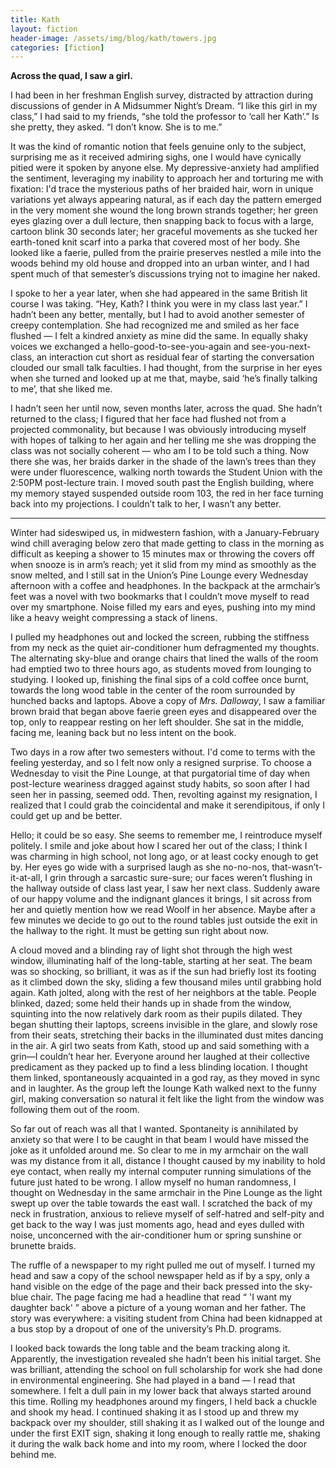 ```yaml
---
title: Kath
layout: fiction
header-image: /assets/img/blog/kath/towers.jpg
categories: [fiction]
---
```

**Across the quad, I saw a girl.** 

I had been in her freshman English survey, distracted by attraction during discussions of gender in A Midsummer Night’s Dream. “I like this girl in my class,” I had said to my friends, “she told the professor to ‘call her Kath’.” Is she pretty, they asked. “I don’t know. She is to me.”

It was the kind of romantic notion that feels genuine only to the subject, surprising me as it received admiring sighs, one I would have cynically pitied were it spoken by anyone else. My depressive-anxiety had amplified the sentiment, leveraging my inability to approach her and torturing me with fixation: I'd trace the mysterious paths of her braided hair, worn in unique variations yet always appearing natural, as if each day the pattern emerged in the very moment she wound the long brown strands together; her green eyes glazing over a dull lecture, then snapping back to focus with a large, cartoon blink 30 seconds later; her graceful movements as she tucked her earth-toned knit scarf into a parka that covered most of her body. She looked like a faerie, pulled from the prairie preserves nestled a mile into the woods behind my old house and dropped into an urban winter, and I had spent much of that semester’s discussions trying not to imagine her naked. 

I spoke to her a year later, when she had appeared in the same British lit course I was taking. “Hey, Kath? I think you were in my class last year.” I hadn’t been any better, mentally, but I had to avoid another semester of creepy contemplation. She had recognized me and smiled as her face flushed &mdash; I felt a kindred anxiety as mine did the same. In equally shaky voices we exchanged a hello-good-to-see-you-again and see-you-next-class, an interaction cut short as residual fear of starting the conversation clouded our small talk faculties. I had thought, from the surprise in her eyes when she turned and looked up at me that, maybe, said ‘he’s finally talking to me’, that she liked me. 

I hadn’t seen her until now, seven months later, across the quad. She hadn’t returned to the class; I figured that her face had flushed not from a projected commonality, but because I was obviously introducing myself with hopes of talking to her again and her telling me she was dropping the class was not socially coherent &mdash; who am I to be told such a thing. Now there she was, her braids darker in the shade of the lawn’s trees than they were under fluorescence, walking north towards the Student Union with the 2:50PM post-lecture train. I moved south past the English building, where my memory stayed suspended outside room 103, the red in her face turning back into my projections. I couldn’t talk to her, I wasn’t any better. 

---

Winter had sideswiped us, in midwestern fashion, with a January-February wind chill averaging below zero that made getting to class in the morning as difficult as keeping a shower to 15 minutes max or throwing the covers off when snooze is in arm’s reach; yet it slid from my mind as smoothly as the snow melted, and I still sat in the Union’s Pine Lounge every Wednesday afternoon with a coffee and headphones. In the backpack at the armchair’s feet was a novel with two bookmarks that I couldn’t move myself to read over my smartphone. Noise filled my ears and eyes, pushing into my mind like a heavy weight compressing a stack of linens. 

I pulled my headphones out and locked the screen, rubbing the stiffness from my neck as the quiet air-conditioner hum defragmented my thoughts. The alternating sky-blue and orange chairs that lined the walls of the room had emptied two to three hours ago, as students moved from lounging to studying. I looked up, finishing the final sips of a cold coffee once burnt, towards the long wood table in the center of the room surrounded by hunched backs and laptops. Above a copy of _Mrs. Dalloway_, I saw a familiar brown braid that began above faerie green eyes and disappeared over the top, only to reappear resting on her left shoulder. She sat in the middle, facing me, leaning back but no less intent on the book. 

Two days in a row after two semesters without. I'd come to terms with the feeling yesterday, and so I felt now only a resigned surprise. To choose a Wednesday to visit the Pine Lounge, at that purgatorial time of day when post-lecture weariness dragged against study habits, so soon after I had seen her in passing, seemed odd. Then, revolting against my resignation, I realized that I could grab the coincidental and make it serendipitous, if only I could get up and be better. 

Hello; it could be so easy. She seems to remember me, I reintroduce myself politely. I smile and joke about how I scared her out of the class; I think I was charming in high school, not long ago, or at least cocky enough to get by. Her eyes go wide with a surprised laugh as she no-no-nos, that-wasn’t-it-at-all, I grin through a sarcastic sure-sure; our faces weren’t flushing in the hallway outside of class last year, I saw her next class. Suddenly aware of our happy volume and the indignant glances it brings, I sit across from her and quietly mention how we read Woolf in her absence. Maybe after a few minutes we decide to go out to the round tables just outside the exit in the hallway to the right. It must be getting sun right about now. 

A cloud moved and a blinding ray of light shot through the high west window, illuminating half of the long-table, starting at her seat. The beam was so shocking, so brilliant, it was as if the sun had briefly lost its footing as it climbed down the sky, sliding a few thousand miles until grabbing hold again. Kath jolted, along with the rest of her neighbors at the table. People blinked, dazed; some held their hands up in shade from the window, squinting into the now relatively dark room as their pupils dilated. They began shutting their laptops, screens invisible in the glare, and slowly rose from their seats, stretching their backs in the illuminated dust mites dancing in the air. A girl two seats from Kath, stood up and said something with a grin—I couldn’t hear her. Everyone around her laughed at their collective predicament as they packed up to find a less blinding location. I thought them linked, spontaneously acquainted in a god ray, as they moved in sync and in laughter. As the group left the lounge Kath walked next to the funny girl, making conversation so natural it felt like the light from the window was following them out of the room.

So far out of reach was all that I wanted. Spontaneity is annihilated by anxiety so that were I to be caught in that beam I would have missed the joke as it unfolded around me. So clear to me in my armchair on the wall was my distance from it all, distance I thought caused by my inability to hold eye contact, when really my internal computer running simulations of the future just hated to be wrong. I allow myself no human randomness, I thought on Wednesday in the same armchair in the Pine Lounge as the light swept up over the table towards the east wall. I scratched the back of my neck in frustration, anxious to relieve myself of self-hatred and self-pity and get back to the way I was just moments ago, head and eyes dulled with noise, unconcerned with the air-conditioner hum or spring sunshine or brunette braids.

The ruffle of a newspaper to my right pulled me out of myself. I turned my head and saw a copy of the school newspaper held as if by a spy, only a hand visible on the edge of the page and their back pressed into the sky-blue chair. The page facing me had a headline that read “ 'I want my daughter back' ” above a picture of a young woman and her father. The story was everywhere: a visiting student from China had been kidnapped at a bus stop by a dropout of one of the university’s Ph.D. programs. 

I looked back towards the long table and the beam tracking along it. Apparently, the investigation revealed she hadn’t been his initial target. She was brilliant, attending the school on full scholarship for work she had done in environmental engineering. She had played in a band &mdash; I read that somewhere. I felt a dull pain in my lower back that always started around this time. Rolling my headphones around my fingers, I held back a chuckle and shook my head. I continued shaking it as I stood up and threw my backpack over my shoulder, still shaking it as I walked out of the lounge and under the first EXIT sign, shaking it long enough to really rattle me, shaking it during the walk back home and into my room, where I locked the door behind me.